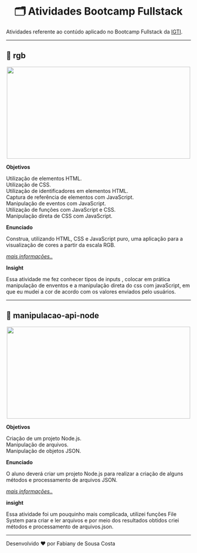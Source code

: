 <h1 text align='center'> 🗂️ Atividades Bootcamp Fullstack </h1>

Atividades referente ao contúdo aplicado no Bootcamp Fullstack da [IGTI](https://www.igti.com.br/).

---
## 📁 rgb

<div text align='center'>
    <img src="https://ik.imagekit.io/fabianysousa/Find_the_color_PZfRsd58M.gif" height="250" width="500">
</div>

**Objetivos**

Utilização de elementos HTML.<br>
Utilização de CSS.<br>
Utilização de identificadores em elementos HTML.<br>
Captura de referência de elementos com JavaScript.<br>
Manipulação de eventos com JavaScript.<br>
Utilização de funções com JavaScript e CSS.<br>
Manipulação direta de CSS com JavaScript.<br>
 

**Enunciado**

Construa, utilizando HTML, CSS e JavaScript puro, uma aplicação para a visualização de cores a partir da escala RGB.

[<em>mais informações..</em>](https://github.com/fabianysousa/fullstack-bootcamp-activities/blob/master/rgb/informacoes.text)

**Insight**

Essa atividade me fez conhecer tipos de inputs , colocar em prática manipulação de enventos e a manipulação direta do css com javaScript, em que eu mudei a cor de acordo com os valores enviados pelo usuários. 

---

## 📁 manipulacao-api-node

<div text align='center'>
    <img src="https://ik.imagekit.io/fabianysousa/manipulacao-api-node_Owx-WOvhj.gif" height="250" width="500">
</div>

**Objetivos**

Criação de um projeto Node.js.<br>
Manipulação de arquivos.<br>
Manipulação de objetos JSON.<br>

**Enunciado**

O aluno deverá criar um projeto Node.js para realizar a criação de alguns métodos e processamento de arquivos JSON.

[<em>mais informações..</em>](https://github.com/fabianysousa/fullstack-bootcamp-activities/blob/master/manipulacao-api-node/informa%C3%A7%C3%B5es.text)

**insight**

Essa atividade foi um pouquinho mais complicada, utilizei funções File System para criar e ler arquivos e por meio dos resultados obtidos criei métodos e processamento de arquivos.json.

---

Desenvolvido ❤️ por Fabiany de Sousa Costa
